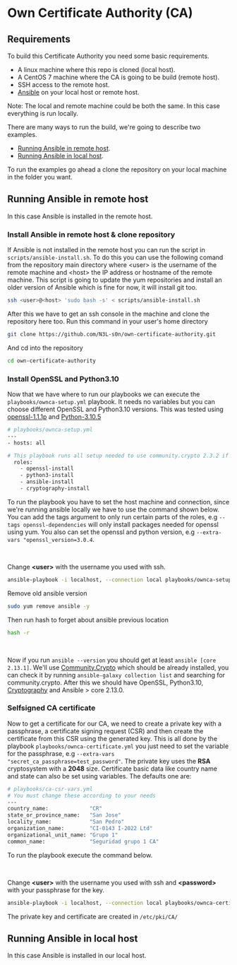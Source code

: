 # Own Certificate Authority (CA)

## Requirements

To build this Certificate Authority you need some basic requirements.
- A linux machine where this repo is cloned (local host).
- A CentOS 7 machine where the CA is going to be build (remote host).
- SSH access to the remote host.
- [Ansible](https://docs.ansible.com/ansible/latest/installation_guide/intro_installation.html) on your local host or remote host.

Note: The local and remote machine could be both the same. In this case everything is run locally.

There are many ways to run the build, we're going to describe two examples.
- [Running Ansible in remote host](#running-ansible-in-remote-host).
- [Running Ansible in local host](#running-ansible-in-local-host).

To run the examples go ahead a clone the repository on your local machine in the folder you want.

## Running Ansible in remote host

In this case Ansible is installed in the remote host.

### Install Ansible in remote host & clone repository

If Ansible is not installed in the remote host you can run the script in `scripts/ansible-install.sh`. To do this you can use the following comand from the repository main directory where &lt;user&gt; is the username of the remote machine and &lt;host&gt; the IP address or hostname of the remote machine. This script is going to update the yum repositories and install an older version of Ansible which is fine for now, it will install git too.

```sh
ssh <user>@<host> 'sudo bash -s' < scripts/ansible-install.sh
```
After this we have to get an ssh console in the machine and clone the repository here too. Run this command in your user's home directory
```sh
git clone https://github.com/N3L-s0n/own-certificate-authority.git
```
And cd into the repository
```sh
cd own-certificate-authority
```


### Install OpenSSL and Python3.10

Now that we have where to run our playbooks we can execute the `playbooks/ownca-setup.yml` playbook. It needs no variables but you can choose different OpenSSL and Python3.10 versions. This was tested using [openssl-1.1.1p](https://www.openssl.org/source/) and [Python-3.10.5](https://www.python.org/downloads/release/python-3105/)

```sh
# playbooks/ownca-setup.yml
---
- hosts: all

# This playbook runs all setup needed to use community.crypto 2.3.2 if using default variables
  roles:
    - openssl-install
    - python3-install
    - ansible-install
    - cryptography-install

```

To run the playbook you have to set the host machine and connection, since we're running ansible locally we have to use the command shown below. You can add the tags argument to only run certain parts of the roles, e.g `--tags openssl-dependencies` will only install packages needed for openssl using yum. You also can set the openssl and python version, e.g `--extra-vars "openssl_version=3.0.4`. 

<br>

Change **&lt;user&gt;** with the username you used with ssh.

```sh
ansible-playbook -i localhost, --connection local playbooks/ownca-setup.yml -u <user>
```

Remove old ansible version

```sh
sudo yum remove ansible -y
```

Then run hash to forget about ansible previous location

```sh
hash -r
```

<br>

Now if you run `ansible --version` you should get at least `ansible [core 2.13.1]`. We'll use [Community.Crypto](https://docs.ansible.com/ansible/latest/collections/community/crypto/index.html) which should be already installed, you can check it by running `ansible-galaxy collection list` and searching for community.crypto.
After this we should have OpenSSL, Python3.10, [Cryptography](https://pypi.org/project/cryptography/) and Ansible > core 2.13.0. 

### Selfsigned CA certificate

Now to get a certificate for our CA, we need to create a private key with a passphrase, a certificate signing request (CSR) and then create the certificate from this CSR using the generated key. This is all done by the playbook `playbooks/ownca-certificate.yml` you just need to set the variable for the passphrase, e.g `--extra-vars "secret_ca_passphrase=test_password"`. The private key uses the **RSA** cryptosystem with a **2048** size. Certificate basic data like country name and state can also be set using variables. The defaults one are:

```sh
# playbooks/ca-csr-vars.yml
# You must change these according to your needs
---
country_name:             "CR"
state_or_province_name:   "San Jose"
locality_name:            "San Pedro"
organization_name:        "CI-0143 I-2022 Ltd"
organizational_unit_name: "Grupo 1"
common_name:              "Seguridad grupo 1 CA"

```

To run the playbook execute the command below.

<br>

Change **&lt;user&gt;** with the username you used with ssh and **&lt;password&gt;** with your passphrase for the key.

```sh
ansible-playbook -i localhost, --connection local playbooks/ownca-certificate.yml -u <user> --extra-vars "secret_ca_passphrase=<password>"
```

The private key and certificate are created in `/etc/pki/CA/`

## Running Ansible in local host

In this case Ansible is installed in our local host.

